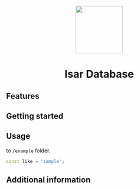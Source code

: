 <p align="center">
  <a href="https://isar.dev">
    <img src="https://https://github.com/sohrabonline/connected/blob/master/assets/logo.png?sanitize=true" height="128">
  </a>
  <h1 align="center">Isar Database</h1>
</p>



## Features


## Getting started



## Usage

to `/example` folder.

```dart
const like = 'sample';
```

## Additional information


